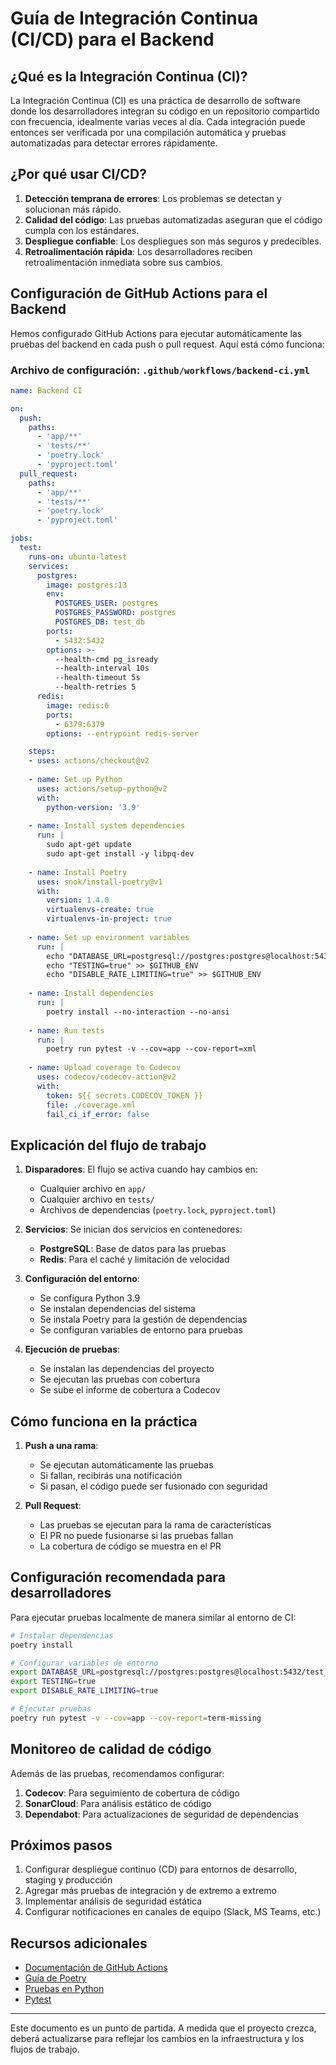 # Guía de Integración Continua (CI/CD) para el Backend

## ¿Qué es la Integración Continua (CI)?

La Integración Continua (CI) es una práctica de desarrollo de software donde los desarrolladores integran su código en un repositorio compartido con frecuencia, idealmente varias veces al día. Cada integración puede entonces ser verificada por una compilación automática y pruebas automatizadas para detectar errores rápidamente.

## ¿Por qué usar CI/CD?

1. **Detección temprana de errores**: Los problemas se detectan y solucionan más rápido.
2. **Calidad del código**: Las pruebas automatizadas aseguran que el código cumpla con los estándares.
3. **Despliegue confiable**: Los despliegues son más seguros y predecibles.
4. **Retroalimentación rápida**: Los desarrolladores reciben retroalimentación inmediata sobre sus cambios.

## Configuración de GitHub Actions para el Backend

Hemos configurado GitHub Actions para ejecutar automáticamente las pruebas del backend en cada push o pull request. Aquí está cómo funciona:

### Archivo de configuración: `.github/workflows/backend-ci.yml`

```yaml
name: Backend CI

on:
  push:
    paths:
      - 'app/**'
      - 'tests/**'
      - 'poetry.lock'
      - 'pyproject.toml'
  pull_request:
    paths:
      - 'app/**'
      - 'tests/**'
      - 'poetry.lock'
      - 'pyproject.toml'

jobs:
  test:
    runs-on: ubuntu-latest
    services:
      postgres:
        image: postgres:13
        env:
          POSTGRES_USER: postgres
          POSTGRES_PASSWORD: postgres
          POSTGRES_DB: test_db
        ports:
          - 5432:5432
        options: >-
          --health-cmd pg_isready
          --health-interval 10s
          --health-timeout 5s
          --health-retries 5
      redis:
        image: redis:6
        ports:
          - 6379:6379
        options: --entrypoint redis-server

    steps:
    - uses: actions/checkout@v2
    
    - name: Set up Python
      uses: actions/setup-python@v2
      with:
        python-version: '3.9'
    
    - name: Install system dependencies
      run: |
        sudo apt-get update
        sudo apt-get install -y libpq-dev
    
    - name: Install Poetry
      uses: snok/install-poetry@v1
      with:
        version: 1.4.0
        virtualenvs-create: true
        virtualenvs-in-project: true
    
    - name: Set up environment variables
      run: |
        echo "DATABASE_URL=postgresql://postgres:postgres@localhost:5432/test_db" >> $GITHUB_ENV
        echo "TESTING=true" >> $GITHUB_ENV
        echo "DISABLE_RATE_LIMITING=true" >> $GITHUB_ENV
    
    - name: Install dependencies
      run: |
        poetry install --no-interaction --no-ansi
    
    - name: Run tests
      run: |
        poetry run pytest -v --cov=app --cov-report=xml
    
    - name: Upload coverage to Codecov
      uses: codecov/codecov-action@v2
      with:
        token: ${{ secrets.CODECOV_TOKEN }}
        file: ./coverage.xml
        fail_ci_if_error: false
```

## Explicación del flujo de trabajo

1. **Disparadores**: El flujo se activa cuando hay cambios en:
   - Cualquier archivo en `app/`
   - Cualquier archivo en `tests/`
   - Archivos de dependencias (`poetry.lock`, `pyproject.toml`)

2. **Servicios**: Se inician dos servicios en contenedores:
   - **PostgreSQL**: Base de datos para las pruebas
   - **Redis**: Para el caché y limitación de velocidad

3. **Configuración del entorno**:
   - Se configura Python 3.9
   - Se instalan dependencias del sistema
   - Se instala Poetry para la gestión de dependencias
   - Se configuran variables de entorno para pruebas

4. **Ejecución de pruebas**:
   - Se instalan las dependencias del proyecto
   - Se ejecutan las pruebas con cobertura
   - Se sube el informe de cobertura a Codecov

## Cómo funciona en la práctica

1. **Push a una rama**:
   - Se ejecutan automáticamente las pruebas
   - Si fallan, recibirás una notificación
   - Si pasan, el código puede ser fusionado con seguridad

2. **Pull Request**:
   - Las pruebas se ejecutan para la rama de características
   - El PR no puede fusionarse si las pruebas fallan
   - La cobertura de código se muestra en el PR

## Configuración recomendada para desarrolladores

Para ejecutar pruebas localmente de manera similar al entorno de CI:

```bash
# Instalar dependencias
poetry install

# Configurar variables de entorno
export DATABASE_URL=postgresql://postgres:postgres@localhost:5432/test_db
export TESTING=true
export DISABLE_RATE_LIMITING=true

# Ejecutar pruebas
poetry run pytest -v --cov=app --cov-report=term-missing
```

## Monitoreo de calidad de código

Además de las pruebas, recomendamos configurar:

1. **Codecov**: Para seguimiento de cobertura de código
2. **SonarCloud**: Para análisis estático de código
3. **Dependabot**: Para actualizaciones de seguridad de dependencias

## Próximos pasos

1. Configurar despliegue continuo (CD) para entornos de desarrollo, staging y producción
2. Agregar más pruebas de integración y de extremo a extremo
3. Implementar análisis de seguridad estática
4. Configurar notificaciones en canales de equipo (Slack, MS Teams, etc.)

## Recursos adicionales

- [Documentación de GitHub Actions](https://docs.github.com/es/actions)
- [Guía de Poetry](https://python-poetry.org/docs/)
- [Pruebas en Python](https://docs.python.org/3/library/unittest.html)
- [Pytest](https://docs.pytest.org/)

---

Este documento es un punto de partida. A medida que el proyecto crezca, deberá actualizarse para reflejar los cambios en la infraestructura y los flujos de trabajo.
